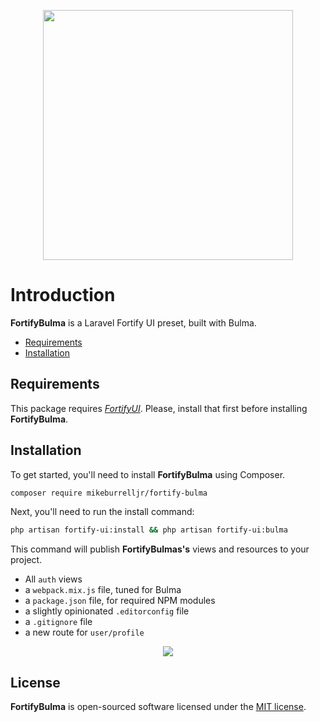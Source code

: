 <p align="center"><img width="400" src="https://github.com/zacksmash/fortify-ui-preset/raw/master/fortify-preset-image.png"></p>

# Introduction

**FortifyBulma** is a Laravel Fortify UI preset, built with Bulma.

- [Requirements](#requirements)
- [Installation](#installation)

<a name="requirements"></a>
## Requirements

This package requires [*FortifyUI*](https://github.com/zacksmash/fortify-ui). Please, install that first before installing **FortifyBulma**.

<a name="installation"></a>
## Installation

To get started, you'll need to install **FortifyBulma** using Composer.

```bash
composer require mikeburrelljr/fortify-bulma
```

Next, you'll need to run the install command:

```bash
php artisan fortify-ui:install && php artisan fortify-ui:bulma
```

This command will publish **FortifyBulmas's** views and resources to your project.

- All `auth` views
- a `webpack.mix.js` file, tuned for Bulma
- a `package.json` file, for required NPM modules
- a slightly opinionated `.editorconfig` file
- a `.gitignore` file
- a new route for `user/profile`

<p align="center"><img  src="https://github.com/zacksmash/fortify-ui-preset/raw/master/fortify-preset-screenshot.png"></p>

## License

**FortifyBulma** is open-sourced software licensed under the [MIT license](LICENSE.md).
